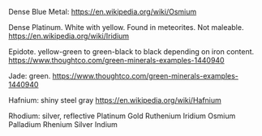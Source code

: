 
Dense Blue Metal:
https://en.wikipedia.org/wiki/Osmium

Dense Platinum. White with yellow. Found in meteorites. Not maleable. 
https://en.wikipedia.org/wiki/Iridium

Epidote. yellow-green to green-black to black depending on iron content. 
https://www.thoughtco.com/green-minerals-examples-1440940

Jade: green. 
https://www.thoughtco.com/green-minerals-examples-1440940

Hafnium: shiny steel gray
https://en.wikipedia.org/wiki/Hafnium

Rhodium: silver, reflective
Platinum
Gold
Ruthenium
Iridium
Osmium
Palladium
Rhenium
Silver
Indium

